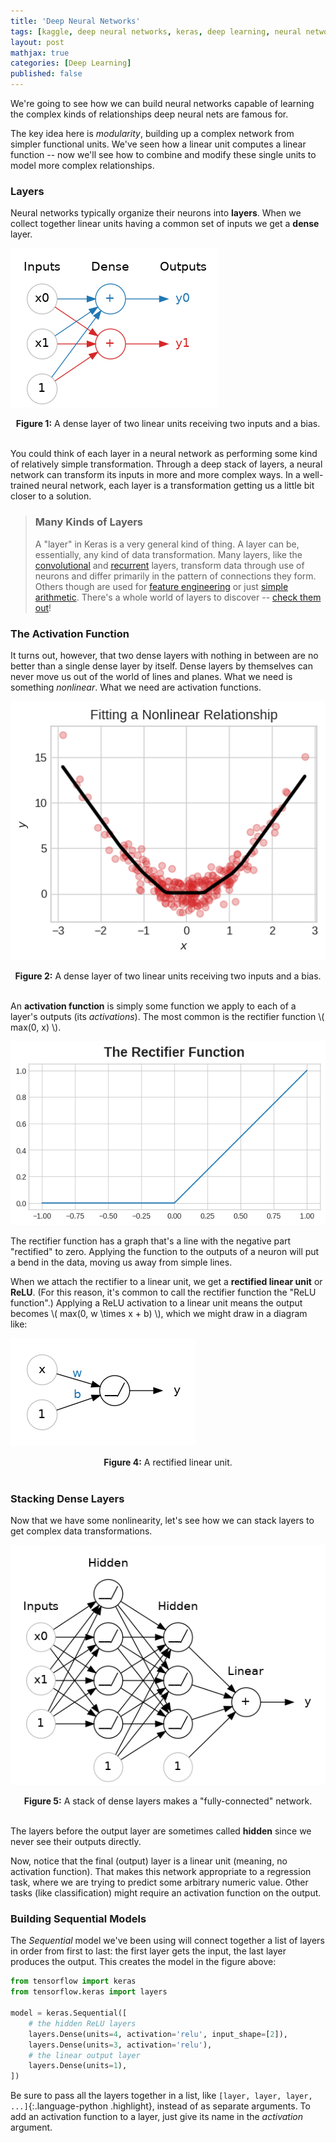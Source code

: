 ```yaml
---
title: 'Deep Neural Networks'
tags: [kaggle, deep neural networks, keras, deep learning, neural network]
layout: post
mathjax: true
categories: [Deep Learning]
published: false
---
```


We're going to see how we can build neural networks capable of learning the complex kinds of relationships deep neural nets are famous for.

The key idea here is *modularity*, building up a complex network from simpler functional units. We've seen how a linear unit computes a linear function -- now we'll see how to combine and modify these single units to model more complex relationships.


### Layers

Neural networks typically organize their neurons into **layers**. When we collect together linear units having a common set of inputs we get a **dense** layer.

[![png](https://raw.githubusercontent.com/sourestdeeds/sourestdeeds.github.io/main/_posts/2021-12-12-deep-neural-networks/1.png#center)](https://raw.githubusercontent.com/sourestdeeds/sourestdeeds.github.io/main/_posts/2021-12-12-deep-neural-networks/1.png)<center><b>Figure 1:</b> A dense layer of two linear units receiving two inputs and a bias.</center><br> 

You could think of each layer in a neural network as performing some kind of relatively simple transformation. Through a deep stack of layers, a neural network can transform its inputs in more and more complex ways. In a well-trained neural network, each layer is a transformation getting us a little bit closer to a solution.

> ### Many Kinds of Layers
> A "layer" in Keras is a very general kind of thing. A layer can be, essentially, any kind of data transformation. Many layers, like the [convolutional](https://www.tensorflow.org/api_docs/python/tf/keras/layers/Conv2D) and [recurrent](https://www.tensorflow.org/api_docs/python/tf/keras/layers/RNN) layers, transform data through use of neurons and differ primarily in the pattern of connections they form. Others though are used for [feature engineering](https://www.tensorflow.org/api_docs/python/tf/keras/layers/Embedding) or just [simple arithmetic](https://www.tensorflow.org/api_docs/python/tf/keras/layers/Add). There's a whole world of layers to discover -- [check them out](https://www.tensorflow.org/api_docs/python/tf/keras/layers)!

### The Activation Function

It turns out, however, that two dense layers with nothing in between are no better than a single dense layer by itself. Dense layers by themselves can never move us out of the world of lines and planes. What we need is something *nonlinear*. What we need are activation functions.

[![png](https://raw.githubusercontent.com/sourestdeeds/sourestdeeds.github.io/main/_posts/2021-12-12-deep-neural-networks/2.png#center)](https://raw.githubusercontent.com/sourestdeeds/sourestdeeds.github.io/main/_posts/2021-12-12-deep-neural-networks/2.png)<center><b>Figure 2:</b> A dense layer of two linear units receiving two inputs and a bias.</center><br> 

An **activation function** is simply some function we apply to each of a layer's outputs (its *activations*). The most common is the rectifier function \\( max(0, x) \\).

[![png](https://raw.githubusercontent.com/sourestdeeds/sourestdeeds.github.io/main/_posts/2021-12-12-deep-neural-networks/3.png#center)](https://raw.githubusercontent.com/sourestdeeds/sourestdeeds.github.io/main/_posts/2021-12-12-deep-neural-networks/3.png)<br> 

The rectifier function has a graph that's a line with the negative part "rectified" to zero. Applying the function to the outputs of a neuron will put a bend in the data, moving us away from simple lines.

When we attach the rectifier to a linear unit, we get a **rectified linear unit** or **ReLU**. (For this reason, it's common to call the rectifier function the "ReLU function".) Applying a ReLU activation to a linear unit means the output becomes \\( max(0, w \times x + b) \\), which we might draw in a diagram like:

[![png](https://raw.githubusercontent.com/sourestdeeds/sourestdeeds.github.io/main/_posts/2021-12-12-deep-neural-networks/4.png#center)](https://raw.githubusercontent.com/sourestdeeds/sourestdeeds.github.io/main/_posts/2021-12-12-deep-neural-networks/4.png)<center><b>Figure 4:</b> A rectified linear unit.</center><br> 

### Stacking Dense Layers

Now that we have some nonlinearity, let's see how we can stack layers to get complex data transformations.

[![png](https://raw.githubusercontent.com/sourestdeeds/sourestdeeds.github.io/main/_posts/2021-12-12-deep-neural-networks/5.png#center)](https://raw.githubusercontent.com/sourestdeeds/sourestdeeds.github.io/main/_posts/2021-12-12-deep-neural-networks/5.png)<center><b>Figure 5:</b> A stack of dense layers makes a "fully-connected" network.</center><br> 

The layers before the output layer are sometimes called **hidden** since we never see their outputs directly.

Now, notice that the final (output) layer is a linear unit (meaning, no activation function). That makes this network appropriate to a regression task, where we are trying to predict some arbitrary numeric value. Other tasks (like classification) might require an activation function on the output.

### Building Sequential Models

The *Sequential* model we've been using will connect together a list of layers in order from first to last: the first layer gets the input, the last layer produces the output. This creates the model in the figure above:

```python
from tensorflow import keras
from tensorflow.keras import layers

model = keras.Sequential([
    # the hidden ReLU layers
    layers.Dense(units=4, activation='relu', input_shape=[2]),
    layers.Dense(units=3, activation='relu'),
    # the linear output layer 
    layers.Dense(units=1),
])
```

Be sure to pass all the layers together in a list, like `[layer, layer, layer, ...]`{:.language-python .highlight}, instead of as separate arguments. To add an activation function to a layer, just give its name in the *activation* argument.


